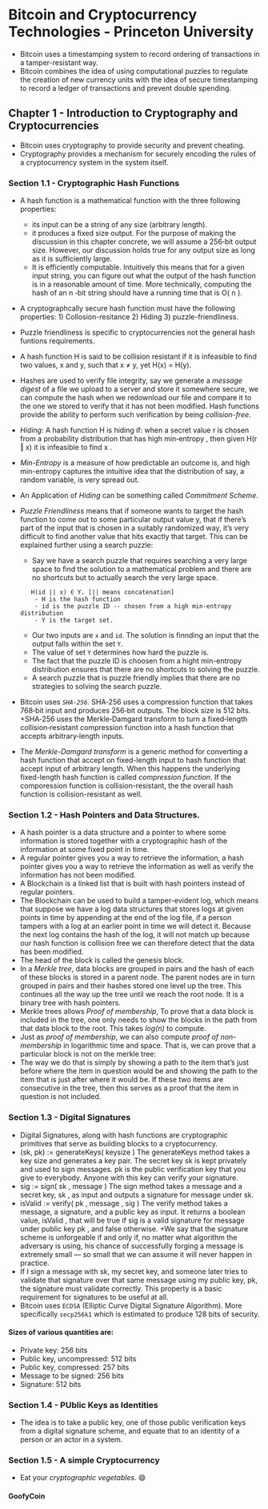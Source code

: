# Bitcoin and Cryptocurrency Technologies - Princeton University

+ Bitcoin uses a timestamping system to record ordering of transactions in a tamper-resistant way.
+ Bitcoin combines the idea of using computational puzzles to regulate the creation of new currency units with the idea of secure timestamping to record a ledger of transactions and prevent double spending.

## Chapter 1 - Introduction to Cryptography and Cryptocurrencies
+ Bitcoin uses cryptography to provide security and prevent cheating.
+ Cryptography provides a mechanism for securely encoding the rules of a cryptocurrency system in the system itself.

### Section 1.1 - Cryptographic Hash Functions
+ A hash function is a mathematical function with the three following properties:
    - its input can be a string of any size (arbitrary length).
    - it produces a fixed size output. For the purpose of making the discussion in this chapter concrete, we will assume a 256‐bit output size. However, our discussion holds true for any output size as long as it is sufficiently large.
    - It is efficiently computable. Intuitively this means that for a given input string, you can figure out what the output of the hash function is in a reasonable amount of time. More technically, computing the hash of an n ‐bit string should have a running time that is O( n ).
+ A cryptographcally secure hash function must have the following properties: 1) Collosion-resitance 2) Hiding 3) puzzle-friendliness.
+ Puzzle friendliness is specific to cryptocurrencies not the general hash funtions requirements.
+ A hash function H is said to be collision resistant if it is infeasible to find two values, x and y, such that x ≠ y, yet H(x) = H(y).
+ Hashes are used to verify file integrity, say we generate a _message digest_ of a file we upload to a server and store it somewhere secure, we can compute the hash when we redownload our file and compare it to the one we stored to verify that it has not been modified. Hash functions provide the ability to perform such verification by being _collision-free_.
+ _Hiding_: A hash function H is hiding if: when a secret value r is chosen from a probability distribution that has high min‐entropy , then given H(r ‖ x) it is infeasible to find x .
+ _Min-Entropy_ is a measure of how predictable an outcome is, and high min-entropy captures the intuitive idea that the distribution of say, a random variable, is very spread out.
+ An Application of _Hiding_ can be something called _Commitment Scheme_.
+ _Puzzle Friendliness_ means that if someone wants to target the hash function to come out to some particular output value y, that if there’s part of the input that is chosen in a suitably randomized way, it’s very difficult to find another value that hits exactly that target. This can be explained further using a search puzzle:
    - Say we have a search puzzle that requires searching a very large space to find the solution to a mathematical problem and there are no shortcuts but to actually search the very large space.
    ```
       H(id || x) ∈ Y. [|| means concatenation]
        - H is the hash function
        - id is the puzzle ID -- chosen from a high min-entropy distribution
        - Y is the target set.
    ```
    - Our two inputs are `x` and `id`. The solution is finnding an input that the output falls within the set `Y`.
    - The value of set `Y` determines how hard the puzzle is.
    - The fact that the puzzle ID is choosen from a hight min-entropy distribution ensures that there are no shortcuts to solving the puzzle.
    - A search puzzle that is puzzle friendly implies that there are no strategies to solving the search puzzle.

+ Bitcoin uses _`SHA-256`_. SHA‐256 uses a compression function that takes 768‐bit input and produces 256‐bit outputs. The block size is 512 bits.
+SHA‐256 uses the Merkle‐Damgard transform to turn
a fixed‐length collision‐resistant compression function into a hash function that accepts arbitrary‐length inputs.
+ The _Merkle-Damgard transform_ is a generic method for converting a hash function that accept on fixed-length input to hash function that accept input of arbitrary length. When this happens the underlying fixed-length hash function is called _compression function_. If the comporession function is collision-resistant, the the overall hash function is collision-resistant as well.

### Section 1.2 - Hash Pointers and Data Structures.
+ A hash pointer is a data structure and a pointer to where some information is stored together with a cryptographic hash of the information at some fixed point in time.
+ A regular pointer gives you a way to retrieve the information, a hash pointer gives you a way to retrieve the information as well as verify the information has not been modified.
+ A Blockchain is a linked list that is built with hash pointers instead of regular pointers.
+ The Blockchain can be used to build a tamper-evident log, which means that suppose we have a log data structures that stores logs at given points in time by appending at the end of the log file, if a person tampers with a log at an earlier point in time we will detect it. Because the next log contains the hash of the log, it will not match up because our hash function is collision free we can therefore detect that the data has been modified.
+ The head of the block is called the genesis block.
+ In a _Merkle tree_, data blocks are grouped in pairs and the hash of each of these blocks is stored in a parent node. The parent nodes are in turn grouped in pairs and their hashes stored one level up the tree. This continues all the way up the tree until we reach the root node. It is a binary tree with hash pointers.
+ Merkle trees allows _Proof of membership_, To prove that a data block is included in the tree, one only needs to show the blocks in the path from that data block to the root. This takes *log(n)* to compute.
+ Just as _proof of membership_, we can also compute _proof of non-membership_ in logarithmic time and space. That is, we can prove that a particular block is not on the merkle tree:
+ The way we do that is simply by showing a path to the item that’s just before where the item in question would be and showing the path to the item that is just after where it would be. If these two items are consecutive in the tree, then this serves as a proof that the item in question is not included.

### Section 1.3 - Digital Signatures
+ Digital Signatures, along with hash functions are cryptographic primitives that serve as building blocks to a cryptocurrency.
+ (sk, pk) := generateKeys( keysize ) The generateKeys method takes a key size and generates a key pair. The secret key sk is kept privately and used to sign messages. pk is the public verification key that you give to everybody. Anyone with this key can verify your signature.
+ sig := sign( sk , message ) The sign method takes a message and a secret key, sk , as input and outputs a signature for message under sk.
+ isValid := verify( pk , message , sig ) The verify method takes a message, a signature, and a public key as input. It returns a boolean value, isValid , that will be true if sig is a valid signature for message under public key pk , and false otherwise.
+We say that the signature scheme is unforgeable if and only if, no matter what algorithm the adversary is using, his chance of successfully forging a message is extremely small — so small that we can assume it will never happen in practice.
+ If I sign a message with sk, my secret key, and someone later tries to validate that signature over that same message using my public key, pk, the signature must validate correctly. This property is a basic requirement for signatures to be useful at all.
+ Bitcoin uses `ECDSA` (Elliptic Curve Digital Signature Algorithm). More specifically `secp256k1` which is estimated to produce 128 bits of security.

#### Sizes of various quantities are:
+ Private key: 256 bits
+ Public key, uncompressed: 512 bits
+ Public key, compressed: 257 bits
+ Message to be signed: 256 bits
+ Signature: 512 bits

### Section 1.4 - PUblic Keys as Identities
+ The idea is to take a public key, one of those public verification keys from a digital signature scheme, and equate that to an identity of a person or an actor in a system.

### Section 1.5 - A simple Cryptocurrency
+ Eat your _cryptographic vegetables_. 😄

#### GoofyCoin